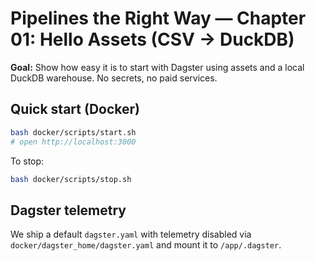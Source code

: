 # Pipelines the Right Way — Chapter 01: Hello Assets (CSV → DuckDB)

**Goal:** Show how easy it is to start with Dagster using assets and a local DuckDB warehouse. No secrets, no paid services.

## Quick start (Docker)

```bash
bash docker/scripts/start.sh
# open http://localhost:3000
```

To stop:

```bash
bash docker/scripts/stop.sh
```

## Dagster telemetry
We ship a default `dagster.yaml` with telemetry disabled via `docker/dagster_home/dagster.yaml` and mount it to `/app/.dagster`.
